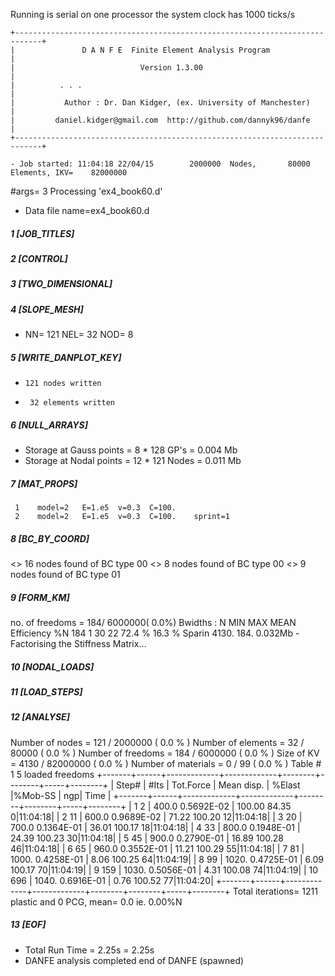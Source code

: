  Running is serial on one processor
  the system clock has        1000  ticks/s

    +----------------------------------------------------------------------------+
    |               D A N F E  Finite Element Analysis Program                |
    |                            Version 1.3.00                               |
    |          . . .                                                          |
    |           Author : Dr. Dan Kidger, (ex. University of Manchester)       |
    |         daniel.kidger@gmail.com  http://github.com/dannyk96/danfe       |
    +----------------------------------------------------------------------------+

    - Job started: 11:04:18 22/04/15        2000000  Nodes,       80000  Elements, IKV=    82000000
 #args=           3
 Processing 'ex4_book60.d'
   - Data file name=ex4_book60.d                                                                                                                    

#####  1 [JOB_TITLES]


#####  2 [CONTROL]

#####  3 [TWO_DIMENSIONAL]

#####  4 [SLOPE_MESH]
   - NN=    121 NEL=     32 NOD=      8

#####  5 [WRITE_DANPLOT_KEY]
   -     121 nodes written
   -      32 elements written

#####  6 [NULL_ARRAYS]
   - Storage at Gauss points =  8 *     128 GP's  =     0.004 Mb
   - Storage at Nodal points = 12 *     121 Nodes =     0.011 Mb

#####  7 [MAT_PROPS]
     1    model=2   E=1.e5  v=0.3  C=100.
     2    model=2   E=1.e5  v=0.3  C=100.    sprint=1

#####  8 [BC_BY_COORD]
<>    16 nodes found of BC type 00
<>     8 nodes found of BC type 00
<>     9 nodes found of BC type 01

#####  9 [FORM_KM]
 no. of freedoms =     184/ 6000000(   0.0%)
Bwidths : N          MIN         MAX        MEAN Efficiency           %N
        184           1          30          22        72.4 %        16.3 %
Sparin                4130.               184.              0.032Mb
    - Factorising the Stiffness Matrix...

##### 10 [NODAL_LOADS]

##### 11 [LOAD_STEPS]

##### 12 [ANALYSE]
Number of nodes     =          121 /     2000000 (         0.0 % )
Number of elements  =           32 /       80000 (         0.0 % )
Number of freedoms  =          184 /     6000000 (         0.0 % )
Size of KV          =         4130 /    82000000 (         0.0 % )
Number of materials =            0 /          99 (         0.0 % )
    Table #   1                                           5 loaded freedoms
    +-------+------+-------------+-------------+--------+--------+-----+--------+
    | Step# | #Its | Tot.Force   |  Mean disp. | %Elast |%Mob-SS |  ngp|  Time  |
    +-------+------+-------------+-------------+--------+--------+-----+--------+
    |     1      2 |    400.0       0.5692E-02 | 100.00    84.35      0|11:04:18|
    |     2     11 |    600.0       0.9689E-02 |  71.22   100.20     12|11:04:18|
    |     3     20 |    700.0       0.1364E-01 |  36.01   100.17     18|11:04:18|
    |     4     33 |    800.0       0.1948E-01 |  24.39   100.23     30|11:04:18|
    |     5     45 |    900.0       0.2790E-01 |  16.89   100.28     46|11:04:18|
    |     6     65 |    960.0       0.3552E-01 |  11.21   100.29     55|11:04:18|
    |     7     81 |    1000.       0.4258E-01 |   8.06   100.25     64|11:04:19|
    |     8     99 |    1020.       0.4725E-01 |   6.09   100.17     70|11:04:19|
    |     9    159 |    1030.       0.5056E-01 |   4.31   100.08     74|11:04:19|
    |    10    696 |    1040.       0.6916E-01 |   0.76   100.52     77|11:04:20|
    +-------+------+-------------+-------------+--------+--------+-----+--------+
Total iterations=  1211 plastic and     0 PCG, mean=     0.0  ie. 0.00%N

##### 13 [EOF]
   - Total Run Time = 2.25s =         2.25s
   - DANFE analysis completed
 end of DANFE (spawned)
